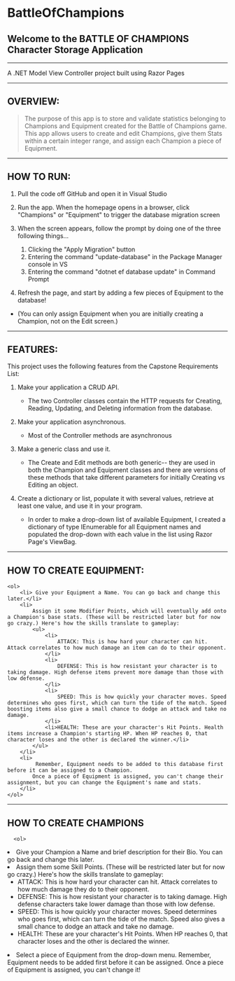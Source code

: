 # BattleOfChampions
## Welcome to the BATTLE OF CHAMPIONS Character Storage Application
-----------------------------------------
A .NET Model View Controller project built using Razor Pages

------------------------------------------
## OVERVIEW:

> The purpose of this app is to store and validate statistics 
> belonging to Champions and Equipment created for the Battle 
> of Champions game. This app allows users to create and edit 
> Champions, give them Stats within a certain integer range, 
> and assign each Champion a piece of Equipment.

------------------------------------------
## HOW TO RUN:

1. Pull the code off GitHub and open it in Visual Studio

2. Run the app. When the homepage opens in a browser, click 
   "Champions" or "Equipment" to trigger the database migration
   screen

3. When the screen appears, follow the prompt by doing one of the three following things...
      1. Clicking the "Apply Migration" button
      2. Entering the command "update-database" in the Package Manager console in VS
      3. Entering the command "dotnet ef database update" in Command Prompt
    
4. Refresh the page, and start by adding a few pieces of Equipment to the database!
* (You can only assign Equipment when you are initially creating a Champion, not on the Edit screen.)

---------------------------------------------
## FEATURES:

This project uses the following features from the Capstone Requirements List:

1. Make your application a CRUD API.
	* The two Controller classes contain the HTTP requests for Creating, Reading, Updating, and Deleting information from the database.

2. Make your application asynchronous.
	* Most of the Controller methods are asynchronous

3. Make a generic class and use it.
	* The Create and Edit methods are both generic-- they are used in both the Champion and Equipment classes and there are versions of these methods that take different parameters for initially Creating vs Editing an object.

4. Create a dictionary or list, populate it with several values, retrieve at least one value, and use it in your program.
	* In order to make a drop-down list of available Equipment, I created a dictionary of type IEnumerable for all Equipment names and populated the drop-down with each value in the list using Razor Page's ViewBag. 

--------------------------------------------
## HOW TO CREATE EQUIPMENT:

    <ol>
        <li> Give your Equipment a Name. You can go back and change this later.</li>
        <li>
            Assign it some Modifier Points, which will eventually add onto a Champion's base stats. (These will be restricted later but for now go crazy.) Here's how the skills translate to gameplay:
            <ul>
                <li>
                    ATTACK: This is how hard your character can hit. Attack correlates to how much damage an item can do to their opponent.
                </li>
                <li>
                    DEFENSE: This is how resistant your character is to taking damage. High defense items prevent more damage than those with low defense.
                </li>
                <li>
                    SPEED: This is how quickly your character moves. Speed determines who goes first, which can turn the tide of the match. Speed boosting items also give a small chance to dodge an attack and take no damage.
                </li>
                <li>HEALTH: These are your character's Hit Points. Health items increase a Champion's starting HP. When HP reaches 0, that character loses and the other is declared the winner.</li>
            </ul>
        </li>
        <li>
             Remember, Equipment needs to be added to this database first before it can be assigned to a Champion.
            Once a piece of Equipment is assigned, you can't change their assignment, but you can change the Equipment's name and stats.
        </li>
    </ol>

  --------------------------------------
  ## HOW TO CREATE CHAMPIONS

      <ol>
  <li> Give your Champion a Name and brief description for their Bio. You can go back and change this later.</li>
  <li> Assign them some Skill Points. (These will be restricted later but for now go crazy.) Here's how the skills translate to gameplay:
  <ul>
      <li> 
          ATTACK: This is how hard your character can hit. Attack correlates to how much damage they do to their opponent.
      </li>
      <li>
          DEFENSE: This is how resistant your character is to taking damage. High defense characters take lower damage than those with low defense.
      </li>
      <li>
          SPEED: This is how quickly your character moves. Speed determines who goes first, which can turn the tide of the match. Speed also gives a small chance to dodge an attack and take no damage.
      </li>
      <li>HEALTH: These are your character's Hit Points. When HP reaches 0, that character loses and the other is declared the winner.</li>
  </ul>  </li>
  <li> Select a piece of Equipment from the drop-down menu. Remember, Equipment needs to be added first before it can be assigned.
      Once a piece of Equipment is assigned, you can't change it!
  </li>
  </ol>

    

